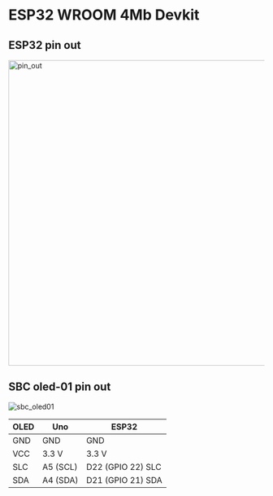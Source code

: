 # ESP32 WROOM 4Mb Devkit



## ESP32 pin out

<img width="600" alt="pin_out" src="https://user-images.githubusercontent.com/2764526/156782730-9ac44796-3b3b-435d-a7ad-12cfd2f4369e.png">

## SBC oled-01 pin out

![sbc_oled01](https://user-images.githubusercontent.com/2764526/156784333-1f9d4fbf-3262-40e4-98df-267356fde660.png)



| OLED          | Uno       | ESP32  |
| ------------- |-----------| -------|
| GND           | GND       | GND |
| VCC           | 3.3 V     | 3.3 V |
| SLC           | A5 (SCL)  | D22 (GPIO 22) SLC |
| SDA           | A4 (SDA)  | D21 (GPIO 21) SDA |






